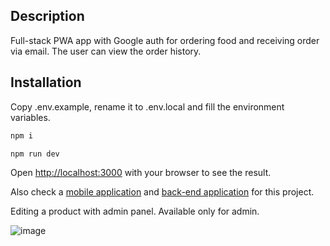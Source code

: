 ## Description

Full-stack PWA app with Google auth for ordering food and receiving order via email. The user can view the order history.

## Installation

Copy .env.example, rename it to .env.local and fill the environment variables.

```bash
npm i
```
```bash
npm run dev
```

Open [http://localhost:3000](http://localhost:3000) with your browser to see the
result.

Also check a [mobile application]([https://github.com/Yevhenns/PizzaMobApp.git](https://github.com/Yevhenns/pizza_mob.git)) and [back-end application](https://github.com/Yevhenns/pizza-nest.git) for this project.

Editing a product with admin panel. Available only for admin.

![image](https://github.com/user-attachments/assets/b835d6d6-c8fc-4d1b-a786-544a789d01c9)
